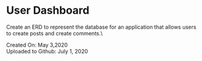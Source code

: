 # User Dashboard

Create an ERD to represent the database for an application that allows users to create posts and create comments.\

Created On: May 3,2020\
Uploaded to Github: July 1, 2020

